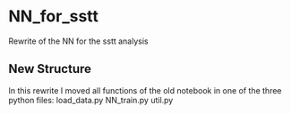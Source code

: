# NN_for_sstt
Rewrite of the NN for the sstt analysis

## New Structure

In this rewrite I moved all functions of the old notebook in one of the three python files: load_data.py NN_train.py util.py
